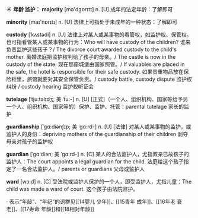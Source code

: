 ☀ <span class="category">**年龄 监护：**</span>
<span class="vocabulary">**majority**</span> [mə'dӡɒrɪtɪ] 
<span class="definition">n. [U] 成年的法定年龄：</span>了解即可

<span class="vocabulary">**minority**</span> [maɪ'nɒrɪtɪ] 
<span class="definition">n. [U] 法律上可指处于未成年的一种状态：</span>了解即可
           
<span class="vocabulary">**custody**</span> [ˈkʌstədi]
<span class="definition">n. [U] 法律上对某人或某事物的看管权，如监护权、保管权。也可指看管某人或某事物的行为：</span>Who will have custody of the children? 谁来负责监护这些孩子？/ The divorce court awarded custody to the child's mother. 离婚法庭把监护权判给了孩子的母亲。/ The castle is now in the custody of the state. 现在那座城堡由国家照管。/ If valuables are placed in the safe, the hotel is responsible for their safe custody. 如果贵重物品放在保险柜里，旅馆就要对其安全保管负责。/ custody battle, custody dispute 监护权纠纷 / custody hearing 监护权听证会
            
<span class="vocabulary">**tutelage**</span> [ˈtju:təlɪdʒ; 美 ˈtu:-]
<span class="definition">n. [U] [正式]（一个人、组织机构、国家等给予另一个人、组织机构、国家等的）保护、监护、托管：</span>parental tutelage 家长的监护          

<span class="vocabulary">**guardianship**</span> [ˈgɑ:diənʃɪp; 美 ˈgɑ:rd-]
<span class="definition">n. [U] [法律] 对某人或某事物的监护，或监护人的身份：</span>depriving mothers of the guardianship of their children 剥夺母亲对孩子的监护权
           
<span class="vocabulary">**guardian**</span> [ˈgɑ:diən; 美 ˈgɑ:rd-]
<span class="definition">n. [C] 某人的合法监护人，尤指双亲已故孩子的监护人：</span>The court appoints a legal guardian for the child. 法庭给这个孩子指定了一名合法监护人。/ parents or guardians 父母或监护人

<span class="vocabulary">**ward**</span> [wɔ:d] 
<span class="definition">n. [C] 受法院或监护人保护的一个人，即受监护人，尤指儿童：</span>The child was made a ward of court. 这个孩子由法院监护。

· 表示“年龄”、“年纪”的词群见[[14婴儿 少年]]、[[15青年 成年]]、[[16年老 衰老]]、[[17寿命 年龄]]和[[18相对年龄]]

